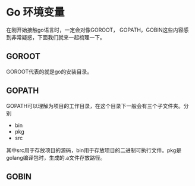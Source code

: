 # Go 环境变量

在刚开始接触go语言时，一定会对像GOROOT， GOPATH，GOBIN这些内容感到非常疑惑，下面我们就来一起梳理一下。

## GOROOT

GOROOT代表的就是go的安装目录。

## GOPATH

GOPATH可以理解为项目的工作目录，在这个目录下一般会有三个子文件夹。分别

* bin
* pkg
* src

其中src用于存放项目的源码，bin用于存放项目的二进制可执行文件。pkg是golang编译包时，生成的.a文件存放路径。

## GOBIN

